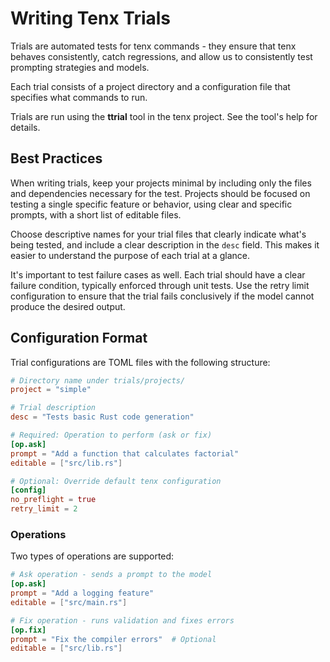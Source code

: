 
# Writing Tenx Trials

Trials are automated tests for tenx commands - they ensure that tenx behaves
consistently, catch regressions, and allow us to consistently test prompting
strategies and models. 

Each trial consists of a project directory and a configuration file that
specifies what commands to run.

Trials are run using the **ttrial** tool in the tenx project. See the tool's
help for details. 

## Best Practices

When writing trials, keep your projects minimal by including only the files and
dependencies necessary for the test. Projects should be focused on testing a
single specific feature or behavior, using clear and specific prompts, with a
short list of editable files.

Choose descriptive names for your trial files that clearly indicate what's
being tested, and include a clear description in the `desc` field. This makes
it easier to understand the purpose of each trial at a glance.

It's important to test failure cases as well. Each trial should have a clear
failure condition, typically enforced through unit tests. Use the retry limit
configuration to ensure that the trial fails conclusively if the model cannot
produce the desired output.



## Configuration Format

Trial configurations are TOML files with the following structure:

```toml
# Directory name under trials/projects/
project = "simple"

# Trial description
desc = "Tests basic Rust code generation"

# Required: Operation to perform (ask or fix)
[op.ask]
prompt = "Add a function that calculates factorial"
editable = ["src/lib.rs"]

# Optional: Override default tenx configuration
[config]
no_preflight = true
retry_limit = 2
```

### Operations

Two types of operations are supported:

```toml
# Ask operation - sends a prompt to the model
[op.ask]
prompt = "Add a logging feature"
editable = ["src/main.rs"]

# Fix operation - runs validation and fixes errors
[op.fix]
prompt = "Fix the compiler errors"  # Optional
editable = ["src/lib.rs"]
```
